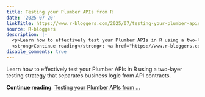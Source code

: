 ```yaml
---
title: Testing your Plumber APIs from R
date: '2025-07-20'
linkTitle: https://www.r-bloggers.com/2025/07/testing-your-plumber-apis-from-r/
source: R-bloggers
description: |-
  <p>Learn how to effectively test your Plumber APIs in R using a two-layer testing strategy that separates business logic from API contracts.</p>
  <strong>Continue reading</strong>: <a href="https://www.r-bloggers.com/2025/07/testing-your-plumber-apis-from-r/">Testing your Plumber APIs from ...
disable_comments: true
---
```

<p>Learn how to effectively test your Plumber APIs in R using a two-layer testing strategy that separates business logic from API contracts.</p>
<strong>Continue reading</strong>: <a href="https://www.r-bloggers.com/2025/07/testing-your-plumber-apis-from-r/">Testing your Plumber APIs from ...
